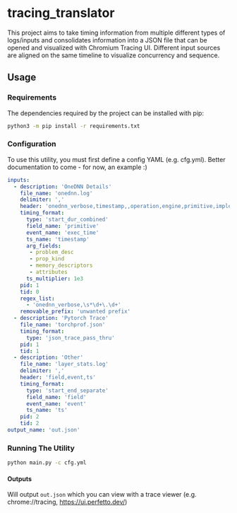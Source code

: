 # tracing_translator

This project aims to take timing information from multiple different types of logs/inputs and consolidates information into a JSON file that can be opened and visualized with Chromium Tracing UI. Different input sources are aligned on the same timeline to visualize concurrency and sequence.

## Usage

### Requirements

The dependencies required by the project can be installed with pip:

```bash
python3 -m pip install -r requirements.txt
```

### Configuration

To use this utility, you must first define a config YAML (e.g. cfg.yml). Better documentation to come - for now, an example :)

```yaml
inputs:
  - description: 'OneDNN Details'
    file_name: 'onednn.log'
    delimiter: ','
    header: 'onednn_verbose,timestamp,,operation,engine,primitive,implementation,prop_kind,memory_descriptors,attributes,auxiliary,problem_desc,exec_time'
    timing_format: 
      type: 'start_dur_combined'
      field_name: 'primitive'
      event_name: 'exec_time'
      ts_name: 'timestamp'
      arg_fields:
       - problem_desc
       - prop_kind
       - memory_descriptors
       - attributes
      ts_multiplier: 1e3
    pid: 1
    tid: 0
    regex_list:
      - 'onednn_verbose,\s*\d+\.\d+'
    removable_prefix: 'unwanted prefix'
  - description: 'Pytorch Trace'
    file_name: 'torchprof.json'
    timing_format:
      type: 'json_trace_pass_thru'
    pid: 1
    tid: 1
  - description: 'Other'
    file_name: 'layer_stats.log'
    delimiter: ','
    header: 'field,event,ts'
    timing_format:
      type: 'start_end_separate'
      field_name: 'field'
      event_name: 'event'
      ts_name: 'ts'
    pid: 2
    tid: 2
output_name: 'out.json'
```

### Running The Utility

```bash
python main.py -c cfg.yml
```

#### Outputs

Will output `out.json` which you can view with a trace viewer (e.g. chrome://tracing, https://ui.perfetto.dev/)